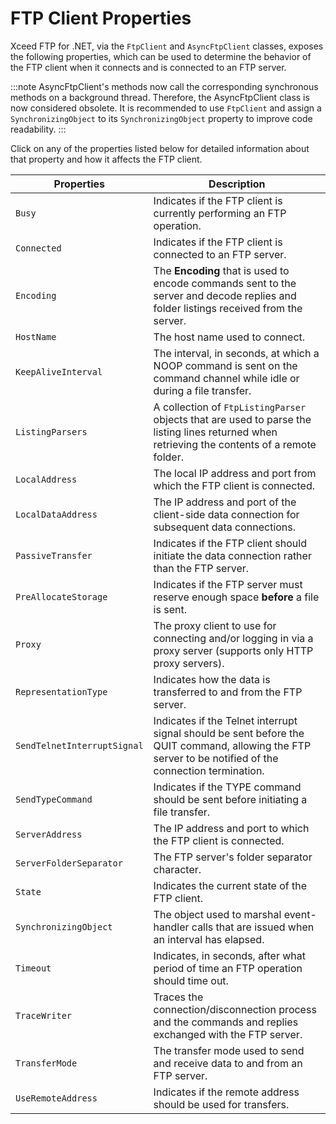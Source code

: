 # FTP Client Properties

Xceed FTP for .NET, via the `FtpClient` and `AsyncFtpClient` classes, exposes the following properties, which can be used to determine the behavior of the FTP client when it connects and is connected to an FTP server.

:::note
AsyncFtpClient's methods now call the corresponding synchronous methods on a background thread. Therefore, the AsyncFtpClient class is now considered obsolete. It is recommended to use `FtpClient` and assign a `SynchronizingObject` to its `SynchronizingObject` property to improve code readability.
:::

Click on any of the properties listed below for detailed information about that property and how it affects the FTP client.

| Properties                 | Description                                                                                                                                                            |
|----------------------------|------------------------------------------------------------------------------------------------------------------------------------------------------------------------|
| `Busy`      | Indicates if the FTP client is currently performing an FTP operation.                                                                                                   |
| `Connected` | Indicates if the FTP client is connected to an FTP server.                                                                                                             |
| `Encoding`  | The **Encoding** that is used to encode commands sent to the server and decode replies and folder listings received from the server.                                     |
| `HostName`  | The host name used to connect.                                                                                                                                         |
| `KeepAliveInterval` | The interval, in seconds, at which a NOOP command is sent on the command channel while idle or during a file transfer.                                            |
| `ListingParsers` | A collection of `FtpListingParser` objects that are used to parse the listing lines returned when retrieving the contents of a remote folder.       |
| `LocalAddress` | The local IP address and port from which the FTP client is connected.                                                                                                |
| `LocalDataAddress` | The IP address and port of the client-side data connection for subsequent data connections.                                                                        |
| `PassiveTransfer` | Indicates if the FTP client should initiate the data connection rather than the FTP server.                                                                        |
| `PreAllocateStorage` | Indicates if the FTP server must reserve enough space **before** a file is sent.                                                                                  |
| `Proxy`    | The proxy client to use for connecting and/or logging in via a proxy server (supports only HTTP proxy servers).                                                          |
| `RepresentationType` | Indicates how the data is transferred to and from the FTP server.                                                                                                |
| `SendTelnetInterruptSignal` | Indicates if the Telnet interrupt signal should be sent before the QUIT command, allowing the FTP server to be notified of the connection termination.         |
| `SendTypeCommand` | Indicates if the TYPE command should be sent before initiating a file transfer.                                                                                     |
| `ServerAddress` | The IP address and port to which the FTP client is connected.                                                                                                        |
| `ServerFolderSeparator` | The FTP server's folder separator character.                                                                                                                   |
| `State`    | Indicates the current state of the FTP client.                                                                                                                          |
| `SynchronizingObject` | The object used to marshal event-handler calls that are issued when an interval has elapsed.                                                                     |
| `Timeout`  | Indicates, in seconds, after what period of time an FTP operation should time out.                                                                                       |
| `TraceWriter` | Traces the connection/disconnection process and the commands and replies exchanged with the FTP server.                                                                |
| `TransferMode` | The transfer mode used to send and receive data to and from an FTP server.                                                                                            |
| `UseRemoteAddress` | Indicates if the remote address should be used for transfers.                                                                                                      |
